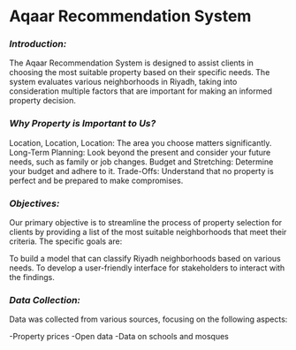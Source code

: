 # **Aqaar Recommendation System**
### *Introduction:*
The Aqaar Recommendation System is designed to assist clients in choosing the most suitable property based on their specific needs. The system evaluates various neighborhoods in Riyadh, taking into consideration multiple factors that are important for making an informed property decision.

### *Why Property is Important to Us?*
Location, Location, Location: The area you choose matters significantly.
Long-Term Planning: Look beyond the present and consider your future needs, such as family or job changes.
Budget and Stretching: Determine your budget and adhere to it.
Trade-Offs: Understand that no property is perfect and be prepared to make compromises.
### *Objectives:*
Our primary objective is to streamline the process of property selection for clients by providing a list of the most suitable neighborhoods that meet their criteria. The specific goals are:

To build a model that can classify Riyadh neighborhoods based on various needs.
To develop a user-friendly interface for stakeholders to interact with the findings.
### *Data Collection:*
Data was collected from various sources, focusing on the following aspects:

-Property prices
-Open data
-Data on schools and mosques
